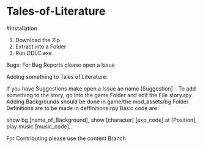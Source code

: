 # Tales-of-Literature
#Installation
  1. Download the Zip
  2. Extract into a Folder
  3. Run DDLC.exe

Bugs:
 For Bug Reports please open a Issue
 
 Adding something to Tales of Literature:
 
  If you have Suggestions make open a Issue an name [Suggestion] -
  To add something to the story, go into the game Folder and edit the File story.rpy
  Adding Backgrounds should be done in game/the mod_assets/bg Folder
  Definitions are to be made in deffinitions.rpy
  Basic code are:
 
  show bg [name_of_Background],
  show [character] [exp_code] at [Position],
  play music [music_code].
  
  For Contributing please use the content Branch
